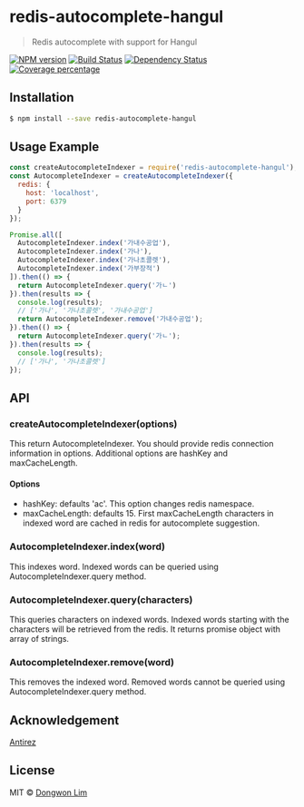 # redis-autocomplete-hangul 

> Redis autocomplete with support for Hangul

[![NPM version][npm-image]][npm-url] [![Build Status][travis-image]][travis-url] [![Dependency Status][daviddm-image]][daviddm-url] [![Coverage percentage][coveralls-image]][coveralls-url] 


## Installation

```sh
$ npm install --save redis-autocomplete-hangul
```


## Usage Example

```js
const createAutocompleteIndexer = require('redis-autocomplete-hangul');
const AutocompleteIndexer = createAutocompleteIndexer({
  redis: {
    host: 'localhost',
    port: 6379
  }
});

Promise.all([
  AutocompleteIndexer.index('가내수공업'),
  AutocompleteIndexer.index('가나'),
  AutocompleteIndexer.index('가나초콜렛'),
  AutocompleteIndexer.index('가부장적')
]).then(() => {
  return AutocompleteIndexer.query('가ㄴ')
}).then(results => {
  console.log(results);
  // ['가나', '가나초콜렛', '가내수공업']
  return AutocompleteIndexer.remove('가내수공업');
}).then(() => {
  return AutocompleteIndexer.query('가ㄴ');
}).then(results => {
  console.log(results);
  // ['가나', '가나초콜렛']
});

```


## API

### createAutocompleteIndexer(options)
This return AutocompleteIndexer. You should provide redis connection information in options. Additional options are hashKey and maxCacheLength.

#### Options
- hashKey: defaults 'ac'. This option changes redis namespace.
- maxCacheLength: defaults 15. First maxCacheLength characters in indexed word are cached in redis for autocomplete suggestion.

### AutocompleteIndexer.index(word)
This indexes word. Indexed words can be queried using AutocompleteIndexer.query method.

### AutocompleteIndexer.query(characters)
This queries characters on indexed words. Indexed words starting with the characters will be retrieved from the redis. It returns promise object with array of strings.

### AutocompleteIndexer.remove(word)
This removes the indexed word. Removed words cannot be queried using AutocompleteIndexer.query method.


## Acknowledgement

[Antirez](http://oldblog.antirez.com/post/autocomplete-with-redis.html)


## License

MIT © [Dongwon Lim](idw111@gmail.com)


[npm-image]: https://badge.fury.io/js/redis-autocomplete-hangul.svg
[npm-url]: https://npmjs.org/package/redis-autocomplete-hangul
[travis-image]: https://travis-ci.org/idw111/redis-autocomplete-hangul.svg?branch=master
[travis-url]: https://travis-ci.org/idw111/redis-autocomplete-hangul
[daviddm-image]: https://david-dm.org/idw111/redis-autocomplete-hangul.svg?theme=shields.io
[daviddm-url]: https://david-dm.org/idw111/redis-autocomplete-hangul
[coveralls-image]: https://coveralls.io/repos/idw111/redis-autocomplete-hangul/badge.svg
[coveralls-url]: https://coveralls.io/r/idw111/redis-autocomplete-hangul
